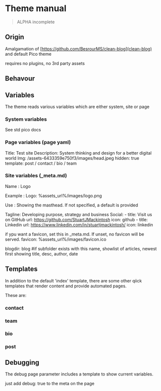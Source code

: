 
# Theme manual

> ALPHA incomplete


## Origin

Amalgamation of [https://github.com/BesrourMS/clean-blog](clean-blog) and default Pico theme

requires no plugins, no 3rd party assets


## Behavour



## Variables

The theme reads various variables which are either system, site or page

### System variables

See std pico docs

### Page variables  (page yaml)

Title: Test site
Description: System thinking and design for a better digital world
Img: /assets-6433359e750f3/images/head.jpeg
hidden: true
template: post / contact / bio / team

### Site variables (_meta.md)

Name
: Logo

Example
: Logo: %assets_url%/images/logo.png

Use
: Showing the masthead. If not specified, a default is provided

Tagline: Developing purpose, strategy and business
Social:
    - title: Visit us on GitHub
      url: https://github.com/StuartJMackintosh
      icon: github
    - title: Linkedin
      url: https://www.linkedin.com/in/stuartjmackintosh/
      icon: linkedin

if ypu want a favicon, set this in _meta.md. If unset, no favicon will be served.
favicon: %assets_url%/images/favicon.ico

blogdir: blog #if subfolder exists with this name, showlist of articles, newest first
showing title, desc, author, date

## Templates

In addition to the default 'index' template, there are some other qiick templates that render content and provide automated pages.

These are:

### contact

### team


### bio


### post


## Debugging

The debug page parameter includes a template to show current variables.

just add debug: true to the meta on the page





